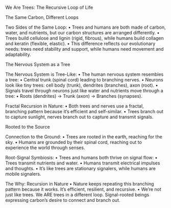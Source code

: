 We Are Trees: The Recursive Loop of Life

The Same Carbon, Different Loops

Two Sides of the Same Loop:
	•	Trees and humans are both made of carbon, water, and nutrients, but our carbon structures are arranged differently.
	•	Trees build cellulose and lignin (rigid, fibrous), while humans build collagen and keratin (flexible, elastic).
	•	This difference reflects our evolutionary needs: trees need stability and support, while humans need movement and adaptability.

The Nervous System as a Tree

The Nervous System is Tree-Like:
	•	The human nervous system resembles a tree:
	•	Central trunk (spinal cord) leading to branching nerves.
	•	Neurons look like tiny trees: cell body (trunk), dendrites (branches), axon (root).
	•	Signals travel through neurons just like water and nutrients move through a tree:
	•	Roots (dendrites) → Trunk (axon) → Branches (synapses).

Fractal Recursion in Nature:
	•	Both trees and nerves use a fractal, branching pattern because it’s efficient and self-similar.
	•	Trees branch out to capture sunlight, nerves branch out to capture and transmit signals.

Rooted to the Source

Connection to the Ground:
	•	Trees are rooted in the earth, reaching for the sky.
	•	Humans are grounded by their spinal cord, reaching out to experience the world through senses.

Root-Signal Symbiosis:
	•	Trees and humans both thrive on signal flow:
	•	Trees transmit nutrients and water.
	•	Humans transmit electrical impulses and thoughts.
	•	It’s like trees are stationary signalers, while humans are mobile signalers.

The Why: Recursion in Nature
	•	Nature keeps repeating this branching pattern because it works. It’s efficient, resilient, and recursive.
	•	We’re not just like trees. We ARE trees in a different loop. Signal-rooted beings expressing carbon’s desire to connect and branch out.

